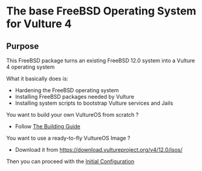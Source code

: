 # The base FreeBSD Operating System for Vulture 4

## Purpose

This FreeBSD package turns an existing FreeBSD 12.0 system into a Vulture 4 operating system

What it basically does is:
 - Hardening the FreeBSD operating system
 - Installing FreeBSD packages needed by Vulture
 - Installing system scripts to bootstrap Vulture services and Jails
 

You want to build your own VultureOS from scratch ?
 - Follow [The Building Guide](BUILDING.md)
 
You want to use a ready-to-fly VultureOS Image ?
 - Download it from https://download.vultureproject.org/v4/12.0/isos/


Then you can proceed with the [Initial Configuration](CONFIGURE.md)
